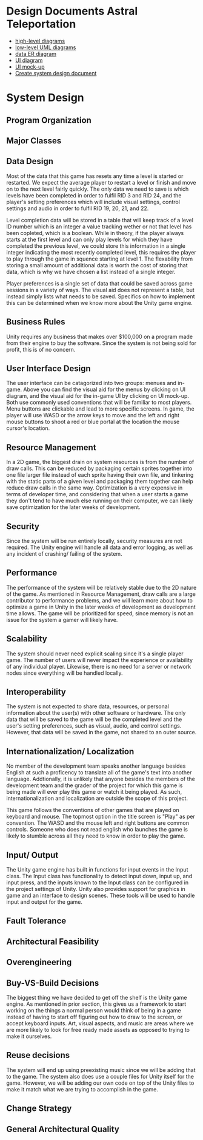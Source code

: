 # Design Documents Astral Teleportation

- [high-level diagrams](https://inserthere.com)
- [low-level UML diagrams](https://inserthere.com)
- [data ER diagram](https://github.com/sounderdisc/POOPproject/blob/main/artifacts/DesignDocuments/ERD.png)
- [UI diagram](https://drive.google.com/file/d/1Eqcxoi1_-u2WgieiP-B5B0fkeOvHUEI7/view?usp=sharing)
- [UI mock-up](https://drive.google.com/file/d/1dMAj4dYYyvTMJUVLegpz6Mg5TUY13SVJ/view?usp=sharing)
- [Create system design document](https://inserthere.com)


# System Design

## Program Organization

## Major Classes

## Data Design
Most of the data that this game has resets any time a level is started or restarted. We expect the average player to restart a level or finish and move on to the next level fairly quickly. The only data we need to save is which levels have been completed in order to fulfil RID 3 and RID 24, and the player's setting preferences which will include visual settings, control settings and audio in order to fulfil RID 19, 20, 21, and 22.

Level completion data will be stored in a table that will keep track of a level ID number which is an integer a value tracking wether or not that level has been copleted, which is a boolean. While in theory, if the player always starts at the first level and can only play levels for which they have completed the previous level, we could store this information in a single integer indicating the most recently completed level, this requires the player to play through the game in squence starting at level 1. The flexability from storing a small amount of additional data is worth the cost of storing that data, which is why we have chosen a list instead of a single integer.

Player preferences is a single set of data that could be saved across game sessions in a variety of ways. The visual aid does not represent a table, but instead simply lists what needs to be saved. Specifics on how to implement this can be determined when we know more about the Unity game engine.

## Business Rules
Unity requires any business that makes over $100,000 on a program made from their engine to buy the software. Since the system is not being sold for profit, this is of no concern.

## User Interface Design
The user interface can be catagorized into two groups: menues and in-game. Above you can find the visual aid for the menus by clicking on UI diagram, and the visual aid for the in-game UI by clicking on UI mock-up. Both use commonly used conventions that will be familiar to most players. Menu buttons are clickable and lead to more specific screens. In game, the player will use WASD or the arrow keys to move and the left and right mouse buttons to shoot a red or blue portal at the location the mouse cursor's location.

## Resource Management
In a 2D game, the biggest drain on system resources is from the number of draw calls. This can be reduced by packaging certain sprites together into one file larger file instead of each sprite having their own file, and tinkering with the static parts of a given level and packaging them together can help reduce draw calls in the same way. Optimization is a very expensive in terms of developer time, and considering that when a user starts a game they don't tend to have much else running on their computer, we can likely save optimization for the later weeks of development.

## Security
Since the system will be run entirely locally, security measures are not required. The Unity engine will handle all data and error logging, as well as any incident of crashing/ failing of the system.

## Performance
The performance of the system will be relatively stable due to the 2D nature of the game. As mentioned in Resource Management, draw calls are a large contributor to performance problems, and we will learn more about how to optimize a game in Unity in the later weeks of development as development time allows. The game will be prioritized for speed, since memory is not an issue for the system a gamer will likely have.

## Scalability
The system should never need explicit scaling since it's a single player game. The number of users will never impact the experience or availability of any individual player. Likewise, there is no need for a server or network nodes since everything will be handled locally. 

## Interoperability
The system is not expected to share data, resources, or personal information about the user(s) with other software or hardware. The only data that will be saved to the game 
will be the completed level and the user's setting preferences, such as visual, audio, and control settings. However, that data will be saved in the game, not shared to an 
outer source.

## Internationalization/ Localization
No member of the development team speaks another language besides English at such a proficency to translate all of the game's text into another language. Addtionally, it is unlikely that anyone besides the members of the development team and the grader of the project for which this game is being made will ever play this game or watch it being played. As such, internationalization and localization are outside the scope of this project.

This game follows the conventions of other games that are played on keyboard and mouse. The topmost option in the title screen is "Play" as per convention. The WASD and the mouse left and right buttons are common controls. Someone who does not read english who launches the game is likely to stumble across all they need to know in order to play the game.

## Input/ Output
The Unity game engine has built in functions for input events in the Input class. The Input class has functionality to detect input down, input up, and input press, and the inputs known to the Input class can be configured in the project settings of Unity. Unity also provides support for graphics in game and an interface to design scenes. These tools will be used to handle input and output for the game.

## Fault Tolerance

## Architectural Feasibility

## Overengineering

## Buy-VS-Build Decisions
The biggest thing we have decided to get off the shelf is the Unity game engine. As mentioned in prior section, this gives us a framework to start working on the things a normal person would think of being in a game instead of having to start off figuring out how to draw to the screen, or accept keyboard inputs. Art, visual aspects, and music are areas where we are more likely to look for free ready made assets as opposed to trying to make it ourselves.

## Reuse decisions
The system will end up using preexisting music since we will be adding that to the game. 
The system also does use a couple files for Unity itself for the game. However, we will be adding our own code on top of the Unity files to make it match what we are trying to accomplish in the game.

## Change Strategy

## General Architectural Quality
